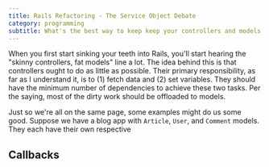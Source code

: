 ```yaml
---
title: Rails Refactoring - The Service Object Debate
category: programming
subtitle: What's the best way to keep keep your controllers and models skinny?
---
```


When you first start sinking your teeth into Rails, you'll start hearing the "skinny controllers, fat models" line a lot. The idea behind this is that controllers ought to do as little as possible. Their primary responsibility, as far as I understand it, is to (1) fetch data and (2) set variables. They should have the minimum number of dependencies to achieve these two tasks. Per the saying, most of the dirty work should be offloaded to models.

Just so we're all on the same page, some examples might do us some good. Suppose we have a blog app with `Article`, `User`, and `Comment` models. They each have their own respective 

## Callbacks
